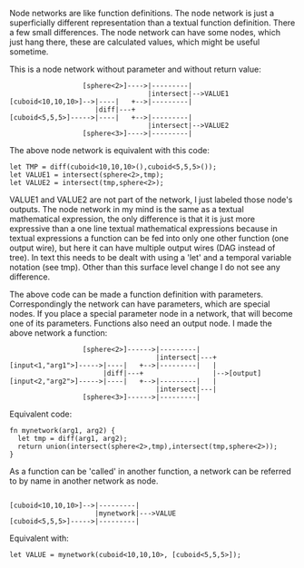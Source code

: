 Node networks are like function definitions. The node network is just a superficially different representation than a textual function definition. There a few small differences. The node network can have some nodes, which just hang there, these are calculated values, which might be useful sometime.

This is a node network without parameter and without return value:

```
                  [sphere<2>]---->|---------|     
                                  |intersect|-->VALUE1
[cuboid<10,10,10>]-->|----|   +-->|---------|     
                     |diff|---+                   
[cuboid<5,5,5>]----->|----|   +-->|---------|     
                                  |intersect|-->VALUE2
                  [sphere<3>]---->|---------|     
```

The above node network is equivalent with this code:

```
let TMP = diff(cuboid<10,10,10>(),cuboid<5,5,5>());
let VALUE1 = intersect(sphere<2>,tmp);
let VALUE2 = intersect(tmp,sphere<2>);
```

VALUE1 and VALUE2 are not part of the network, I just labeled those node's outputs. The node network in my mind is the same as a textual mathematical expression, the only difference is that it is just more expressive than a one line textual mathematical expressions because in textual expressions a function can be fed into only one other function (one output wire), but here it can have multiple output wires (DAG instead of tree). In text this needs to be dealt with using a 'let' and a temporal variable notation (see tmp). Other than this surface level change I do not see any difference.

The above code can be made a function definition with parameters. Correspondingly the network can have parameters, which are special nodes. If you place a special parameter node in a network, that will become one of its parameters. Functions also need an output node. I made the above network a function:



```
                  [sphere<2>]------>|---------|     
                                    |intersect|---+
[input<1,"arg1">]----->|----|   +-->|---------|   |
                       |diff|---+                 |-->[output] 
[input<2,"arg2">]----->|----|   +-->|---------|   | 
                                    |intersect|---|
                  [sphere<3>]------>|---------|     
```

Equivalent code:

```
fn mynetwork(arg1, arg2) {
  let tmp = diff(arg1, arg2);
  return union(intersect(sphere<2>,tmp),intersect(tmp,sphere<2>));
}
```

As a function can be 'called' in another function, a network can be referred to by name in another network as node.

```
                  
[cuboid<10,10,10>]-->|---------|     
                     |mynetwork|--->VALUE                  
[cuboid<5,5,5>]----->|---------|     

```

Equivalent with:

```
let VALUE = mynetwork(cuboid<10,10,10>, [cuboid<5,5,5>]);
```

